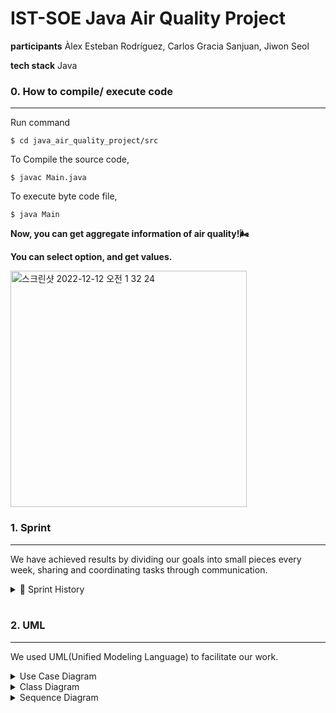 # IST-SOE Java Air Quality Project

**participants** Àlex Esteban Rodríguez, Carlos Gracia Sanjuan, Jiwon Seol

**tech stack** Java

### 0. How to compile/ execute code
---

Run command 
```
$ cd java_air_quality_project/src
```

To Compile the source code,  
```
$ javac Main.java
```

To execute byte code file,  
```
$ java Main
```

**Now, you can get aggregate information of air quality!🌬️**   

**You can select option, and get values.**   

<img width="378" alt="스크린샷 2022-12-12 오전 1 32 24" src="https://user-images.githubusercontent.com/76513385/206916177-9b544dcf-f645-41a3-8d9e-d65a733b652e.png">

<br/>

### 1. Sprint
---

We have achieved results by dividing our goals into small pieces every week, sharing and coordinating tasks through communication.

<details>
<summary>🏃 Sprint History</summary>
<div markdown="1">       
<br/>

**Sprint 1 (~ 24/11/2022)**

1. get to know about github, init git project
2. read and print original csv data

<br/>

**Sprint 2 (~ 01/12/2022)**

1. discuss about UML
2. search air quality standard, implement in code
3. process large csv file, calculate mean value for sensor, attribute

<br/>

**Sprint 3(~ 05/12/2022)**

1. add user input
2. add option for various calculation result

<br/>

**Sprint 4(~ 08/12/2022)**

1. check that code represents uml diagrams
2. refactor code

</div>
</details>

<br/>

### 2. UML
---

We used UML(Unified Modeling Language) to facilitate our work.

<details>
<summary>Use Case Diagram</summary>
<div markdown="1">       
<br/>
<img width="600" src="https://user-images.githubusercontent.com/91628072/206869663-30cf4a0d-7ac5-47a1-bbe1-c471b2ee22b1.png">
</div>
</details>
<details>
<summary>Class Diagram</summary>
<div markdown="1">       
<br/>
<img width="600" src="https://user-images.githubusercontent.com/91628072/206869669-6c991860-3163-48bb-9952-915d918b2d37.PNG">
</div>
</details>
<details>
<summary>Sequence Diagram</summary>
<div markdown="1">       
<br/>
<img width="600" src="https://user-images.githubusercontent.com/119570921/207128990-673efe5f-9657-48c7-8db9-ea1458fcc75a.jpg">
</div>
</details>



